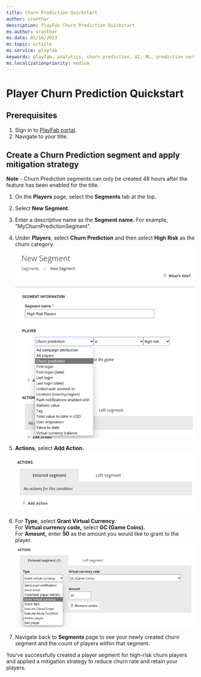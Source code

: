 ```yaml
---
title: Churn Prediction Quickstart
author: sranthar
description: PlayFab Churn Prediction Quickstart
ms.author: sranthar
ms.date: 03/16/2023
ms.topic: article
ms.service: playfab
keywords: playfab, analytics, churn prediction, AI, ML, predictive service 
ms.localizationpriority: medium
---
```


# Player Churn Prediction Quickstart 

## Prerequisites

1. Sign in to [PlayFab portal](https://playfab.com).
2. Navigate to your title.

## Create a Churn Prediction segment and apply mitigation strategy

**Note** - Churn Prediction segments can only be created 48 hours after the feature has been enabled for the title.

1. On the **Players** page, select the **Segments** tab at the top.
2. Select **New Segment.**
3. Enter a descriptive name as the **Segment name.** For example, "MyChurnPredictionSegment".
4. Under **Players**, select **Churn Prediction** and then select **High Risk** as the churn category.
![Create a Segment Screenshot](Media/CreateChurnSegment.png)

5. **Actions**, select **Add Action.**
![Create an Action](Media/ActionsPane.png)

6. For **Type,** select **Grant Virtual Currency.** </br>
   For **Virtual currency code,** select **GC (Game Coins).** </br>
   For **Amount,** enter **50** as the amount you would like to grant to the player. </br>
![Grant Virtual Currency](Media/GrantCoins.png)

7. Navigate back to **Segments** page to see your newly created churn segment and the count of players within that segment.

You've successfully created a player segment for high-risk churn players and applied a mitigation strategy to reduce churn rate and retain your players.
